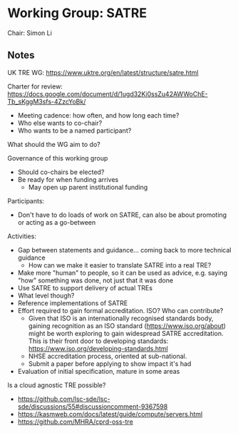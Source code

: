 # Working Group: SATRE

Chair: Simon Li

## Notes

UK TRE WG: https://www.uktre.org/en/latest/structure/satre.html

Charter for review: https://docs.google.com/document/d/1ugd32Ki0ssZu42AWWoChE-Tb_sKggM3sfs-4ZzcYoBk/

- Meeting cadence: how often, and how long each time?
- Who else wants to co-chair?
- Who wants to be a named participant?

What should the WG aim to do?

Governance of this working group

- Should co-chairs be elected?
- Be ready for when funding arrives
  - May open up parent institutional funding

Participants:

- Don't have to do loads of work on SATRE, can also be about promoting or acting as a go-between

Activities:

- Gap between statements and guidance... coming back to more technical guidance
  - How can we make it easier to translate SATRE into a real TRE?
- Make more "human" to people, so it can be used as advice, e.g. saying "how" something was done, not just that it was done
- Use SATRE to support delivery of actual TREs
- What level though?
- Reference implementations of SATRE
- Effort required to gain formal accreditation. ISO? Who can contribute?
  - Given that ISO is an internationally recognised standards body, gaining recognition as an ISO standard (https://www.iso.org/about) might be worth exploring to gain widespread SATRE accreditation. This is their front door to developing standards: https://www.iso.org/developing-standards.html
  - NHSE accreditation process, oriented at sub-national.
  - Submit a paper before applying to show impact it's had
- Evaluation of initial specification, mature in some areas

Is a cloud agnostic TRE possible?

- https://github.com/lsc-sde/lsc-sde/discussions/55#discussioncomment-9367598
- https://kasmweb.com/docs/latest/guide/compute/servers.html
- https://github.com/MHRA/cprd-oss-tre
